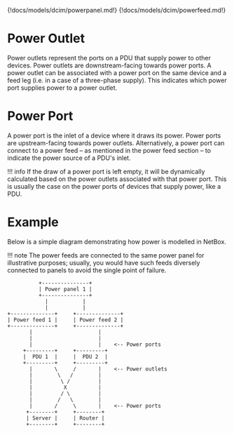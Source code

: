 {!docs/models/dcim/powerpanel.md!}
{!docs/models/dcim/powerfeed.md!}

# Power Outlet

Power outlets represent the ports on a PDU that supply power to other devices. Power outlets are downstream-facing towards power ports. A power outlet can be associated with a power port on the same device and a feed leg (i.e. in a case of a three-phase supply). This indicates which power port supplies power to a power outlet.

# Power Port

A power port is the inlet of a device where it draws its power. Power ports are upstream-facing towards power outlets. Alternatively, a power port can connect to a power feed – as mentioned in the power feed section – to indicate the power source of a PDU's inlet.

!!! info
    If the draw of a power port is left empty, it will be dynamically calculated based on the power outlets associated with that power port. This is usually the case on the power ports of devices that supply power, like a PDU.

# Example

Below is a simple diagram demonstrating how power is modelled in NetBox.

!!! note
    The power feeds are connected to the same power panel for illustrative purposes; usually, you would have such feeds diversely connected to panels to avoid the single point of failure.

```
          +---------------+
          | Power panel 1 |
          +---------------+
            |           |
            |           |
+--------------+     +--------------+
| Power feed 1 |     | Power feed 2 |
+--------------+     +--------------+
       |                     |
       |                     |
       |                     |    <-- Power ports
     +---------+     +---------+
     |  PDU 1  |     |  PDU 2  |
     +---------+     +---------+
       |       \     /       |    <-- Power outlets
       |        \   /        |
       |         \ /         |
       |          X          |
       |         / \         |
       |        /   \        |
       |       /     \       |    <-- Power ports
      +--------+     +--------+
      | Server |     | Router |
      +--------+     +--------+
```
